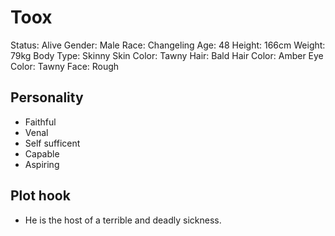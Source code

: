 # Toox

Status: Alive
Gender: Male
Race: Changeling
Age: 48
Height: 166cm
Weight: 79kg
Body Type: Skinny
Skin Color: Tawny
Hair: Bald
Hair Color: Amber
Eye Color: Tawny
Face: Rough

## Personality

- Faithful
- Venal
- Self sufficent
- Capable
- Aspiring

## Plot hook

- He is the host of a terrible and deadly sickness.